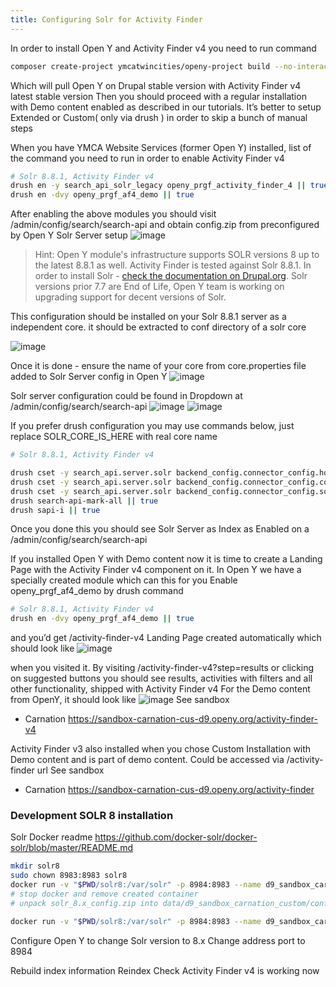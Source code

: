 ```yaml
---
title: Configuring Solr for Activity Finder
---
```


In order to install Open Y and Activity Finder v4 you need to run command

```bash
composer create-project ymcatwincities/openy-project build --no-interaction --prefer-dist
```

Which will pull Open Y on Drupal stable version with Activity Finder v4 latest stable version
Then you should proceed with a regular installation with Demo content enabled as described in our tutorials. It’s better to setup Extended or Custom( only via drush ) in order to skip a bunch of manual steps

When you have YMCA Website Services (former Open Y) installed, list of the command you need to run in order to enable Activity Finder v4

```bash
# Solr 8.8.1, Activity Finder v4
drush en -y search_api_solr_legacy openy_prgf_activity_finder_4 || true
drush en -dvy openy_prgf_af4_demo || true
```

After enabling the above modules you should visit /admin/config/search/search-api and obtain config.zip from preconfigured by Open Y Solr Server setup
![image](https://user-images.githubusercontent.com/563412/105169707-90ba2280-5b24-11eb-9c0c-fab09b336723.png)


> Hint: Open Y module's infrastructure supports SOLR versions 8 up to the latest 8.8.1 as well. Activity Finder is tested against Solr 8.8.1. In order to install Solr - [check the documentation on Drupal.org](https://www.drupal.org/node/2502203).
> Solr versions prior 7.7 are End of Life, Open Y team is working on upgrading support for decent versions of Solr.

This configuration should be installed on your Solr 8.8.1 server as a independent core. it should be extracted to conf directory of a solr core

![image](https://user-images.githubusercontent.com/563412/105169758-ad565a80-5b24-11eb-81c3-b29c8b513a7a.png)


Once it is done - ensure the name of your core from core.properties file added to Solr Server config in Open Y
![image](https://user-images.githubusercontent.com/563412/105169816-c0692a80-5b24-11eb-9254-6abc32a0583d.png)


Solr server configuration could be found in Dropdown at /admin/config/search/search-api
![image](https://user-images.githubusercontent.com/563412/105169887-d4149100-5b24-11eb-8a7c-d5186b8005bb.png)
![image](https://user-images.githubusercontent.com/563412/105169954-eb537e80-5b24-11eb-8e21-3df8f01a8c14.png)

If you prefer drush configuration you may use commands below, just replace SOLR_CORE_IS_HERE with real core name

```bash
# Solr 8.8.1, Activity Finder v4

drush cset -y search_api.server.solr backend_config.connector_config.host 127.0.0.1 -y || true
drush cset -y search_api.server.solr backend_config.connector_config.core ${SOLR_CORE_IS_HERE} -y
drush cset -y search_api.server.solr backend_config.connector_config.solr_version 8 -y
drush search-api-mark-all || true
drush sapi-i || true

```

Once you done this you should see Solr Server as Index as Enabled on a /admin/config/search/search-api

If you installed Open Y with Demo content now it is time to create a Landing Page with the Activity Finder v4 component on it.
In Open Y we have a specially created module which can this for you
Enable openy_prgf_af4_demo by drush command
```bash
# Solr 8.8.1, Activity Finder v4
drush en -dvy openy_prgf_af4_demo || true
```
and you’d get /activity-finder-v4 Landing Page created automatically which should look like
![image](https://user-images.githubusercontent.com/563412/105170014-04f4c600-5b25-11eb-8a4a-b2952d86e7d3.png)

when you visited it.
By visiting /activity-finder-v4?step=results or clicking on suggested buttons you should see results, activities with filters and all other functionality, shipped with Activity Finder v4
For the Demo content from OpenY, it should look like
![image](https://user-images.githubusercontent.com/563412/105170087-1dfd7700-5b25-11eb-9e57-5db48e41af5e.png)
See sandbox
- Carnation https://sandbox-carnation-cus-d9.openy.org/activity-finder-v4


Activity Finder v3 also installed when you chose Custom Installation with Demo content and is part of demo content.
Could be accessed via /activity-finder url
See sandbox
- Carnation https://sandbox-carnation-cus-d9.openy.org/activity-finder

### Development SOLR 8 installation

Solr Docker readme https://github.com/docker-solr/docker-solr/blob/master/README.md

```sh
mkdir solr8
sudo chown 8983:8983 solr8
docker run -v "$PWD/solr8:/var/solr" -p 8984:8983 --name d9_sandbox_carnation_custom solr solr-precreate d9_sandbox_carnation_custom
# stop docker and remove created container
# unpack solr_8.x_config.zip into data/d9_sandbox_carnation_custom/conf/

docker run -v "$PWD/solr8:/var/solr" -p 8984:8983 --name d9_sandbox_carnation_custom solr solr-precreate d9_sandbox_carnation_custom

```

Configure Open Y to change Solr version to 8.x
Change address port to 8984

Rebuild index information
Reindex
Check Activity Finder v4 is working now
